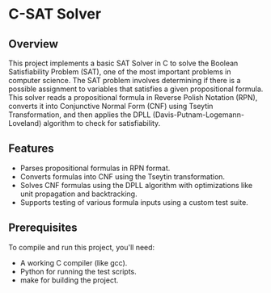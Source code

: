 # C-SAT Solver

## Overview
This project implements a basic SAT Solver in C to solve the Boolean Satisfiability Problem (SAT), one of the most important problems in computer science. The SAT problem involves determining if there is a possible assignment to variables that satisfies a given propositional formula. This solver reads a propositional formula in Reverse Polish Notation (RPN), converts it into Conjunctive Normal Form (CNF) using Tseytin Transformation, and then applies the DPLL (Davis-Putnam-Logemann-Loveland) algorithm to check for satisfiability.

## Features
- Parses propositional formulas in RPN format.
- Converts formulas into CNF using the Tseytin transformation.
- Solves CNF formulas using the DPLL algorithm with optimizations like unit propagation and backtracking.
- Supports testing of various formula inputs using a custom test suite.
 
## Prerequisites
To compile and run this project, you'll need:

- A working C compiler (like gcc).
- Python for running the test scripts.
- make for building the project.
